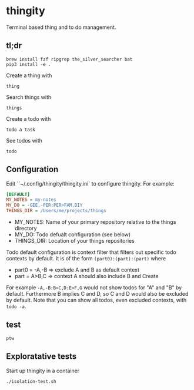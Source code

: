 # thingity

Terminal based thing and to do management.

## tl;dr

    brew install fzf ripgrep the_silver_searcher bat
    pip3 install -e .

Create a thing with

    thing

Search things with

    things

Create a todo with

    todo a task

See todos with

    todo

## Configuration

Edit ``~/.config/thingity/thingity.ini` to configure thingity. For example:

```ini
[DEFAULT]
MY_NOTES = my-notes
MY_DO = -GEE,-PER:PER>FAM,DIY
THINGS_DIR = /Users/me/projects/things
```

- MY_NOTES: Name of your primary repository relative to the things directory
- MY_DO: Todo defualt configuration (see below)
- THINGS_DIR: Location of your things repositories

Todo default configuration is context filter that filters out specific todo
contexts by default.  It is of the form `(part0):(part):(part)` where

- part0 = -A,-B => exclude A and B as default context
- part = A>B,C => context A should also include B and Create

For example `-A,-B:B>C,D:E>F,G` would not show todos for "A" and "B" by
default. Furthermore B implies C and D, so C and D would also be excluded by
default. Note that you can show all todos, even excluded contexts, with `todo -a`.

## test

    ptw

## Exploratative tests

Start up thingity in a container

    ./isolation-test.sh
